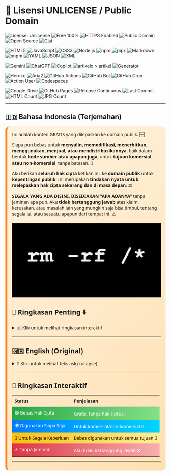 [](https://frijal.github.io/index.html)

# 🌟 Lisensi UNLICENSE / Public Domain
![License: Unlicense](https://img.shields.io/badge/License-Unlicense-blue?logo=open-source-initiative&logoColor=white)
![Free 100%](https://img.shields.io/badge/Free-100%25-brightgreen?logo=opensourceinitiative&logoColor=white)
![HTTPS Enabled](https://img.shields.io/badge/HTTPS-Enabled-blue?logo=letsencrypt&logoColor=white)
![Public Domain](https://img.shields.io/badge/Public%20Domain-Yes-orange?logo=creative-commons&logoColor=white)
![Open Source](https://img.shields.io/badge/Open%20Source-Yes-blue?logo=github&logoColor=white)
[![Gist](https://img.shields.io/badge/Gist-Available-black?logo=github&logoColor=white)](https://gist.github.com/frijal)

![HTML5](https://img.shields.io/badge/HTML5-Yes-orange?logo=html5&logoColor=white)
![JavaScript](https://img.shields.io/badge/JavaScript-Yes-yellow?logo=javascript&logoColor=black)
![CSS3](https://img.shields.io/badge/CSS3-Yes-blue?logo=css3&logoColor=white)
![Node.js](https://img.shields.io/badge/Node.js-Yes-339933?logo=node.js&logoColor=white)
![npm](https://img.shields.io/badge/npm-Yes-CB3837?logo=npm&logoColor=white)
![pipx](https://img.shields.io/badge/pipx-Yes-3776AB?logo=python&logoColor=white)
![Markdown](https://img.shields.io/badge/Markdown-Yes-000000?logo=markdown&logoColor=white)
![pnpm](https://img.shields.io/badge/pnpm-Yes-F69220?logo=pnpm&logoColor=white)
![YAML](https://img.shields.io/badge/YAML-Yes-6f9eaf?logo=yaml&logoColor=white)
![JSON](https://img.shields.io/badge/JSON-Yes-000000?logo=json&logoColor=white)
![XML](https://img.shields.io/badge/XML-Yes-orange?logo=w3c&logoColor=white)

![Gemini](https://img.shields.io/badge/Gemini-Yes-blueviolet?logo=google&logoColor=white)
![ChatGPT](https://img.shields.io/badge/ChatGPT-Yes-blue?logo=openai&logoColor=white)
![Copilot](https://img.shields.io/badge/Copilot-Yes-purple?logo=github&logoColor=white)
![artikelx > artikel](https://github.com/frijal/frijal.github.io/actions/workflows/modif-artikelX-artikel.yml/badge.svg?branch=main&logo=githubactions&logoColor=white)
![Generator](https://github.com/frijal/frijal.github.io/actions/workflows/generate-json-xml.yml/badge.svg?branch=main&logo=githubactions&logoColor=white)

![Heroku](https://img.shields.io/badge/Heroku-Yes-430098?logo=heroku&logoColor=white)
![Aria2](https://img.shields.io/badge/Aria2-Yes-green?logo=aria2&logoColor=white)
![GitHub Actions](https://img.shields.io/badge/GitHub%20Actions-Yes-2088FF?logo=githubactions&logoColor=white)
![GitHub Bot](https://img.shields.io/badge/GitHub%20Bot-Active-blue?logo=github&logoColor=white)
![GitHub Cron](https://img.shields.io/badge/GitHub%20Cron-Scheduled-2f363d?logo=github&logoColor=white)
![Action User](https://img.shields.io/badge/Action%20User-Yes-orange?logo=github&logoColor=white)
![Codespaces](https://img.shields.io/badge/Codespaces-Ready-2f363d?logo=github&logoColor=white)

![Google Drive](https://img.shields.io/badge/Google%20Drive-Available-34A853?logo=googledrive&logoColor=white)
![GitHub Pages](https://img.shields.io/badge/GitHub%20Pages-Yes-blue?logo=github&logoColor=white)
![Release Continuous](https://img.shields.io/badge/Release-Continuous-orange?logo=github&logoColor=white)
![Last Commit](https://img.shields.io/github/last-commit/frijal/frijal.github.io?logo=github&logoColor=white)
![HTML Count](https://img.shields.io/endpoint?url=https://frijal.github.io/ext/html_count_badge.json&logo=html5&logoColor=white)
![JPG Count](https://img.shields.io/endpoint?url=https://frijal.github.io/ext/jpg_count_badge.json&logo=file&logoColor=white)

---

## 🇮🇩 Bahasa Indonesia (Terjemahan)

<div style="background: linear-gradient(135deg, #fff3e0, #ffe0b2); padding: 15px; border-radius: 12px; border-left: 6px solid #fd7e14; font-family: 'Segoe UI', sans-serif; margin-top:10px;">
Ini adalah konten GRATIS yang dilepaskan ke domain publik. 🆓

Siapa pun bebas untuk <strong>menyalin, memodifikasi, menerbitkan, menggunakan, menjual, atau mendistribusikannya</strong>, baik dalam bentuk <strong>kode sumber atau apapun juga</strong>, untuk <strong>tujuan komersial atau non-komersial</strong>, tanpa batasan. 🔄

Aku berikan <strong>seluruh hak cipta</strong> ketikan ini, ke <strong>domain publik</strong> untuk <strong>kepentingan publik</strong>.
Ini merupakan <strong>tindakan nyata untuk melepaskan hak cipta sekarang dan di masa depan</strong>. ⚖️

<strong>SEGALA YANG ADA DISINI, DISEDIAKAN "APA ADANYA"</strong> tanpa jaminan apa pun.
Aku <strong>tidak bertanggung jawab</strong> atas klaim, kerusakan, atau masalah lain yang mungkin saja bisa timbul, tentang segala isi, atau sesuatu apapun dari tempat ini. ⚠️

<div align=center>

![thumbnail](/thumbnail.jpg?raw=true)

</div>

## 📝 Ringkasan Penting ⬇️

<details>
<summary>📊 Klik untuk melihat ringkasan interaktif</summary>

<div style="display: flex; flex-direction: column; gap: 12px; margin-top: 10px;">

<div style="background: linear-gradient(90deg, #28a745, #85e085); padding: 12px; border-radius: 10px; font-weight: bold; color: white; transition: transform 0.3s;" onmouseover="this.style.transform='scale(1.03)'" onmouseout="this.style.transform='scale(1)'">
🟢 Bebas Hak Cipta: Kode ini gratis dan tidak dibebani hak cipta. 🎉
</div>

<div style="background: linear-gradient(90deg, #007BFF, #00d4ff); padding: 12px; border-radius: 10px; font-weight: bold; color: white; transition: transform 0.3s;" onmouseover="this.style.transform='scale(1.03)'" onmouseout="this.style.transform='scale(1)'">
🌐 Bebas Digunakan Siapa Saja: Siapa pun boleh menyalin, memodifikasi, menerbitkan, menggunakan, menjual, atau mendistribusikan kode ini. 🤝
</div>

<div style="background: linear-gradient(90deg, #ffc107, #ffec99); padding: 12px; border-radius: 10px; font-weight: bold; color: black; transition: transform 0.3s;" onmouseover="this.style.transform='scale(1.03)'" onmouseout="this.style.transform='scale(1)'">
🎯 Untuk Segala Keperluan: Bisa digunakan untuk tujuan komersial atau non-komersial, tanpa batasan. 🚀
</div>

<div style="background: linear-gradient(90deg, #dc3545, #f8b0b0); padding: 12px; border-radius: 10px; font-weight: bold; color: white; transition: transform 0.3s;" onmouseover="this.style.transform='scale(1.03)'" onmouseout="this.style.transform='scale(1)'">
⚠️ Tanpa Jaminan: Disediakan "APA ADANYA". Aku tidak bertanggung jawab atas klaim, kerusakan, atau jika ada terjadi sesuatu yang lainnya. ❌
</div>

</div>

</details>

---

## 🇬🇧 English (Original)

<details>
<summary>📖 Klik untuk melihat teks asli (collapse)</summary>

<div style="background: linear-gradient(135deg, #e0f7fa, #b2ebf2); padding: 15px; border-radius: 12px; border-left: 6px solid #007BFF; font-family: 'Segoe UI', sans-serif; margin-top:10px;">
This is free and unencumbered software released into the public domain. 🆓

Anyone is free to <strong>copy, modify, publish, use, compile, sell, or distribute</strong> this software, either in source code form or as a compiled binary, for <strong>any purpose</strong>, commercial or non-commercial, and by any means. 🔄

In jurisdictions that recognize copyright laws, the author(s) dedicate <strong>all copyright interest to the public domain</strong>. This is done <strong>for the benefit of the public</strong>, not heirs or successors. This dedication <strong>perpetually relinquishes all present and future rights</strong> under copyright law. ⚖️

<strong>THE SOFTWARE IS PROVIDED "AS IS"</strong> without warranty of any kind, express or implied. Authors are <strong>not liable</strong> for any claims, damages, or issues arising from the use of this software. ⚠️

</div>

</details>

---

## 🚀 Ringkasan Interaktif

<table style="width:100%; border-collapse: collapse; text-align: left; margin-top:10px;">
<tr>
<th style="padding: 8px; border-bottom: 2px solid #ccc;">Status</th>
<th style="padding: 8px; border-bottom: 2px solid #ccc;">Penjelasan</th>
</tr>
<tr style="background: linear-gradient(90deg, #28a745, #85e085); color:white;" title="Bebas Hak Cipta 🎉">
<td style="padding: 8px;">🟢 Bebas Hak Cipta</td>
<td style="padding: 8px;">Gratis, tanpa hak cipta 🎉</td>
</tr>
<tr style="background: linear-gradient(90deg, #007BFF, #00d4ff); color:white;" title="Digunakan Siapa Saja 🤝">
<td style="padding: 8px;">🌍 Digunakan Siapa Saja</td>
<td style="padding: 8px;">Untuk komersial/non-komersial 🤝</td>
</tr>
<tr style="background: linear-gradient(90deg, #ffc107, #ffec99); color:black;" title="Untuk Segala Keperluan 🚀">
<td style="padding: 8px;">🎯 Untuk Segala Keperluan</td>
<td style="padding: 8px;">Bebas digunakan untuk semua tujuan 🚀</td>
</tr>
<tr style="background: linear-gradient(90deg, #dc3545, #f8b0b0); color:white;" title="Tanpa Jaminan ❌">
<td style="padding: 8px;">⚠️ Tanpa Jaminan</td>
<td style="padding: 8px;">Aku tidak bertanggung jawab ❌</td>
</tr>
</table>

---
